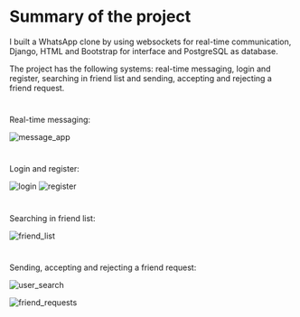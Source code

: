 # Summary of the project
 
 I built a WhatsApp clone by using websockets for real-time communication, Django, HTML and Bootstrap for interface and PostgreSQL as database.

 The project has the following systems: real-time messaging, login and register, searching in friend list and sending, accepting and rejecting a friend request.

#

 Real-time messaging:

![message_app](https://user-images.githubusercontent.com/75032781/201332959-79f1fef1-5499-4497-8655-2fcd311cb927.gif)


#
 Login and register:
 
 ![login](https://user-images.githubusercontent.com/75032781/201394319-29154546-2710-4cd2-a2a2-7346fa1a8eed.png)
 ![register](https://user-images.githubusercontent.com/75032781/201394346-64d55e8e-d6c6-47e1-8907-9be5fed282ca.png)


#
 Searching in friend list:

![friend_list](https://user-images.githubusercontent.com/75032781/201390678-fbbc45eb-4add-474b-b2be-9048cd727dc1.png)


#
 Sending, accepting and rejecting a friend request:
 
 ![user_search](https://user-images.githubusercontent.com/75032781/201391670-0c5d8f6d-4f19-448d-a851-84e5cf947dcb.png)

 ![friend_requests](https://user-images.githubusercontent.com/75032781/201391696-a3dede26-4115-4803-a39b-139cf45b3c7e.png)
